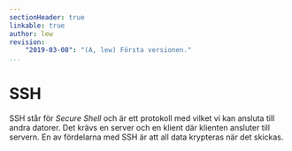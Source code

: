 ```yaml
---
sectionHeader: true
linkable: true
author: lew
revision:
    "2019-03-08": "(A, lew) Första versionen."
...
```

SSH
=======================

SSH står för *Secure Shell* och är ett protokoll med vilket vi kan ansluta till andra datorer. Det krävs en server och en klient där klienten ansluter till servern. En av fördelarna med SSH är att all data krypteras när det skickas.
